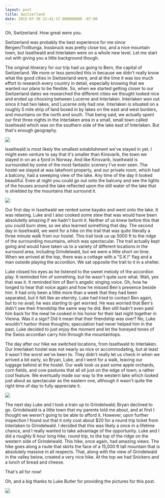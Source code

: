 ```yaml
---
layout: post
title: Switzerland
date: 2015-07-30 22:41:17.000000000 -07:00
---
```

Oh, Switzerland. How great were you.


Switzerland was probably the best experience for me since Bergen/Trolltunga. Inssbruck was pretty close too, and a nice mountain town, but Isseltwald and Interlaken were on a whole new level. Let me start out with giving you a little background though.

The original itinerary for our trip had us going to Bern, the capital of Switzerland. We more or less penciled this in because we didn't really know what the good cities in Switzerland were, and at the time it was too much effort to research every country in detail, especially knowing that we wanted our plans to be flexible. So, when we started getting closer to our Switzerland dates we researched the different cities we thought looked nice and ended up choosing between Lucerne and Interlaken. Interlaken won out since it had two lakes, and Lucerne only had one. Interlaken is situated on a roughly 5 mile strip of land boxed in by lakes on the east and west borders, and mountains on the north and south. That being said, we actually spent our first three nights in the Interlaken area in a small, small town called Isseltwald which was on the southern side of the lake east of Interlaken. But that's enough geography.

![](http://i.imgur.com/iaCbnS3.jpg)

Isseltwald is most likely the smallest establishment we've stayed in yet. I might even venture to say that it's smaller than Kinsvarik, the town we stayed in on an a fjord in Norway. And like Kinsvarik, Isseltwald is surrounded by some of the most fantastic scenery I've ever seen. The hostel we stayed at was lakefront property, and our private room, which had a balcony, had a sweeping view of the lake. Any time of the day it looked beautiful. Even at night you could go out onto the balcony and see the lights of the houses around the lake reflected upon the still water of the lake that is shielded by the mountains that surround it.

![](http://i.imgur.com/UZ4gdL6.jpg)

Our first day in Isseltwald we rented some kayaks and went onto the lake. It was relaxing. Luke and I also cooked some stew that was would have been absolutetly amazing if we hadn't burnt it. Neither of us knew before this that you could burn stew, so we also learned something that day. The second day in Isseltwald, we went for a hike on the trail that was quite literally a three minute walk from our hostel. This trail took us up 5000 ft to the ridge of the surrounding mountains, which was spectacular. The trail actually kept going and would have taken us to a variety of different locations in the surround area, including Grindelwald, but we were a little short on time. When we arrived at the top, there was a cottage with a "S.K.I" flag and a man outside playing the accordion. We sat opposite the trail to it in a shelter.


Luke closed his eyes as he listened to the sweet melody of the accordion play. It reminded him of something, but he wasn't quite sure what. Wait, yes that was it. It reminded him of Ben's angelic singing voice. Oh, how he longed to hear that voice again and how he missed Ben's presence beside him. It had only been a little more than a week that they had been separated, but it felt like an eternity. Luke had tried to contact Ben again, but to no avail; he was starting to get worried. He was worried that Ben's didn't see their friendship the same way he did. Ben still hadn't even paid him back for the meal he cooked in his honor for their last night together in Vienna. Was it a sign? Did it mean that their friendship was over? No, Luke wouldn't harbor these thoughts; speculation had never helped him in the past. Luke decided to just enjoy the moment and let the honeyed tones of the Swiss accordian carry him through the mountaintops.

The day after our hike we switched locations, from Isseltwald to Interlaken. Our Interlaken hostel was not nearly as nice or accommodating, but at least it wasn't the worst we've been to. They didn't really let us check in when we arrived a bit early, so Bryan, Luke, and I went for a walk, leaving our luggage behind at the hostel. Our walk took us past some apple orchards, corn fields, and cow pastures that all sit just on the edge of town; a rather cool feature. We eventually made our way to the western lake which looked just about as spectacular as the eastern one, although it wasn't quite the right time of day to fully appreciate it. 

![](http://i.imgur.com/p3xFCZW.jpg)

The next day Luke and I took a train up to Grindelwald; Bryan declined to go. Grindelwald is a little town that my parents told me about, and at first I thought we weren't going to be able to afford it. However, upon further inspection I found out that it only cost about $20 for a round trip ticket from Interlaken to Grindelwald. I decided that this was likely a once in a lifetime chance, and I really wanted to take advantage of the opportunity. Luke and I did a roughly 6 hour long hike, round trip, to the top of the ridge on the western side of Grindelwald. This hike, once again, had amazing views. The hike goes along a route that skirts the face of a 15,000 ft tall mountain that is absolutely massive in all respects. That, along with the view of Grindelwald in the valley below, created a very nice hike. At the top we had Snickers and a lunch of bread and cheese.


That's all for now!

Oh, and a big thanks to Luke Butler for providing the pictures for this post.

![](http://i.imgur.com/fefaPiC.jpg)
